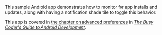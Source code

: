 This sample Android app demonstrates
how to monitor for app installs and updates, along with having a notification shade tile to toggle this behavior.

This app is covered in 
[the chapter on advanced preferences](https://commonsware.com/Android/previews/advanced-preferences)
in [*The Busy Coder's Guide to Android Development*](https://commonsware.com/Android/).

